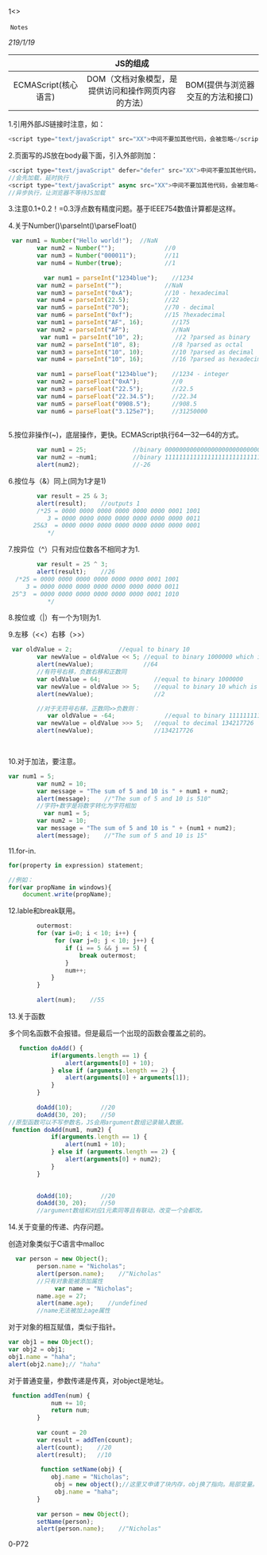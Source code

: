 1<<Professsional JavaScript for Web Devrlopers  >>

​                                                 `Notes`

*219/1/19*

|                      |                      JS的组成                       |                                   |
| :------------------: | :-------------------------------------------------: | :-------------------------------: |
| ECMAScript(核心语言) | DOM（文档对象模型，是提供访问和操作网页内容的方法） | BOM(提供与浏览器交互的方法和接口) |

1.引用外部JS链接时注意，如：

```javascript
<script type="text/javaScript" src="XX">中间不要加其他代码，会被忽略</script>
```

2.页面写的JS放在body最下面，引入外部则加：

```javascript
<script type="text/javaScript" defer="defer" src="XX">中间不要加其他代码，会被忽略</script>
//会先加载，延时执行
<script type="text/javaScript" async src="XX">中间不要加其他代码，会被忽略</script>
//异步执行，让浏览器不等待JS加载
```

3.注意0.1+0.2！=0.3浮点数有精度问题。基于IEEE754数值计算都是这样。

4.关于Number()\parseInt()\parseFloat()

```javascript
 var num1 = Number("Hello world!");  //NaN
        var num2 = Number("");              //0
        var num3 = Number("000011");        //11
        var num4 = Number(true);            //1
        
          var num1 = parseInt("1234blue");    //1234
        var num2 = parseInt("");            //NaN
        var num3 = parseInt("0xA");         //10 - hexadecimal
        var num4 = parseInt(22.5);          //22
        var num5 = parseInt("70");          //70 - decimal
        var num6 = parseInt("0xf");         //15 ?hexadecimal
        var num1 = parseInt("AF", 16);        //175
        var num2 = parseInt("AF");            //NaN
  		 var num1 = parseInt("10", 2);         //2 ?parsed as binary
        var num2 = parseInt("10", 8);         //8 ?parsed as octal
        var num3 = parseInt("10", 10);        //10 ?parsed as decimal
        var num4 = parseInt("10", 16);        //16 ?parsed as hexadecimal
        
        var num1 = parseFloat("1234blue");    //1234 - integer
        var num2 = parseFloat("0xA");         //0
        var num3 = parseFloat("22.5");        //22.5
        var num4 = parseFloat("22.34.5");     //22.34
        var num5 = parseFloat("0908.5");      //908.5
        var num6 = parseFloat("3.125e7");     //31250000
        
```

5.按位非操作(~)，底层操作，更快。ECMAScript执行64—32—64的方式。

```javascript
        var num1 = 25;             //binary 00000000000000000000000000011001
        var num2 = ~num1;          //binary 11111111111111111111111111100110
        alert(num2);               //-26
```

6.按位与（&）同上(同为1才是1)

```javascript
        var result = 25 & 3;
        alert(result);    //outputs 1
        /*25 = 0000 0000 0000 0000 0000 0000 0001 1001
           3 = 0000 0000 0000 0000 0000 0000 0000 0011
       25&3  = 0000 0000 0000 0000 0000 0000 0000 0001    
           */
```

7.按异位（^）只有对应位数各不相同才为1. 

```javascript
        var result = 25 ^ 3;
        alert(result);    //26
  /*25 = 0000 0000 0000 0000 0000 0000 0001 1001
     3 = 0000 0000 0000 0000 0000 0000 0000 0011
 25^3  = 0000 0000 0000 0000 0000 0000 0001 1010    
           */
```

8.按位或（|）有一个为1则为1.

9.左移（<<）右移（>>）

```javascript
 var oldValue = 2;             //equal to binary 10
        var newValue = oldValue << 5; //equal to binary 1000000 which is decimal 64
        alert(newValue);              //64
        //有符号右移，负数右移和正数同
        var oldValue = 64;               //equal to binary 1000000
        var newValue = oldValue >> 5;    //equal to binary 10 which is decimal 2
        alert(newValue);                 //2

        //对于无符号右移，正数同>>负数则：
           var oldValue = -64;              //equal to binary 11111111111111111111111111000000
        var newValue = oldValue >>> 5;   //equal to decimal 134217726
        alert(newValue);                 //134217726

        
```

10.对于加法，要注意。

```javascript
var num1 = 5;
        var num2 = 10;
        var message = "The sum of 5 and 10 is " + num1 + num2;
        alert(message);    //"The sum of 5 and 10 is 510"
        //字符+数字是将数字转化为字符相加
          var num1 = 5;
        var num2 = 10;
        var message = "The sum of 5 and 10 is " + (num1 + num2);
        alert(message);    //"The sum of 5 and 10 is 15"

```

11.for-in.

```javascript
for(property in expression) statement;

//例如：
for(var propName in windows){
    document.write(propName);
```

12.lable和break联用。

```javascript
        outermost:
        for (var i=0; i < 10; i++) {
             for (var j=0; j < 10; j++) {
                if (i == 5 && j == 5) {
                    break outermost;
                }
                num++;
            }
        }
        
        alert(num);    //55

```

13.关于函数

多个同名函数不会报错。但是最后一个出现的函数会覆盖之前的。

```javascript
   function doAdd() {
            if(arguments.length == 1) {
                alert(arguments[0] + 10);
            } else if (arguments.length == 2) {
                alert(arguments[0] + arguments[1]);
            }
        }
        
        doAdd(10);        //20
        doAdd(30, 20);    //50
//原型函数可以不写参数名，JS会用argument数组记录输入数据。
 function doAdd(num1, num2) {
            if(arguments.length == 1) {
                alert(num1 + 10);
            } else if (arguments.length == 2) {
                alert(arguments[0] + num2);
            }
        }

        
        doAdd(10);        //20
        doAdd(30, 20);    //50
        //argument数组和对应1元素同等且有联动，改变一个会都改。
```



14.关于变量的传递、内存问题。

创造对象类似于C语言中malloc

```javascript
  var person = new Object();
        person.name = "Nicholas";
        alert(person.name);    //"Nicholas"
        //只有对象能被添加属性
             var name = "Nicholas";
        name.age = 27;
        alert(name.age);    //undefined
        //name无法被加上age属性
```

对于对象的相互赋值，类似于指针。

```javascript
var obj1 = new Object();
var obj2 = obj1;
obj1.name = "haha";
alert(obj2.name);// "haha"
```

对于普通变量，参数传递是传真，对object是地址。

```javascript
 function addTen(num) {
            num += 10;
            return num;
        }
        
        var count = 20
        var result = addTen(count);
        alert(count);    //20
        alert(result);   //10
        
         function setName(obj) {
            obj.name = "Nicholas";
             obj = new object();//这里又申请了块内存，obj换了指向。局部变量。
             obj.name = "haha";
        }
        
        var person = new Object();
        setName(person);
        alert(person.name);    //"Nicholas"
```

0-P72
